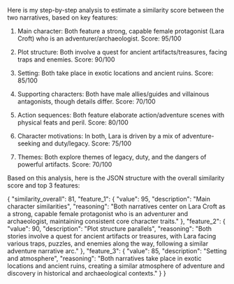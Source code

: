 Here is my step-by-step analysis to estimate a similarity score between the two narratives, based on key features:

1. Main character:
Both feature a strong, capable female protagonist (Lara Croft) who is an adventurer/archaeologist. 
Score: 95/100

2. Plot structure: 
Both involve a quest for ancient artifacts/treasures, facing traps and enemies.
Score: 90/100

3. Setting:
Both take place in exotic locations and ancient ruins.
Score: 85/100

4. Supporting characters:
Both have male allies/guides and villainous antagonists, though details differ.
Score: 70/100

5. Action sequences:
Both feature elaborate action/adventure scenes with physical feats and peril.
Score: 80/100

6. Character motivations:
In both, Lara is driven by a mix of adventure-seeking and duty/legacy.
Score: 75/100

7. Themes:
Both explore themes of legacy, duty, and the dangers of powerful artifacts.
Score: 70/100

Based on this analysis, here is the JSON structure with the overall similarity score and top 3 features:

{
    "similarity_overall": 81,
    "feature_1": {
        "value": 95,
        "description": "Main character similarities",
        "reasoning": "Both narratives center on Lara Croft as a strong, capable female protagonist who is an adventurer and archaeologist, maintaining consistent core character traits."
    },
    "feature_2": {
        "value": 90,
        "description": "Plot structure parallels",
        "reasoning": "Both stories involve a quest for ancient artifacts or treasures, with Lara facing various traps, puzzles, and enemies along the way, following a similar adventure narrative arc."
    },
    "feature_3": {
        "value": 85,
        "description": "Setting and atmosphere",
        "reasoning": "Both narratives take place in exotic locations and ancient ruins, creating a similar atmosphere of adventure and discovery in historical and archaeological contexts."
    }
}